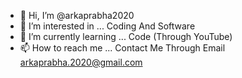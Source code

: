 - 👋 Hi, I’m @arkaprabha2020
- 👀 I’m interested in ... Coding And Software
- 🌱 I’m currently learning ... Code (Through YouTube)
- 📫 How to reach me ... Contact Me Through Email arkaprabha.2020@gmail.com
